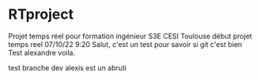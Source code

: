 # RTproject
Projet temps réel pour formation ingénieur S3E CESI Toulouse
début projet temps reel 07/10/22 9:20
Salut, c'est un test pour savoir si git c'est bien
Test alexandre voila.

test branche dev
alexis est un abruti